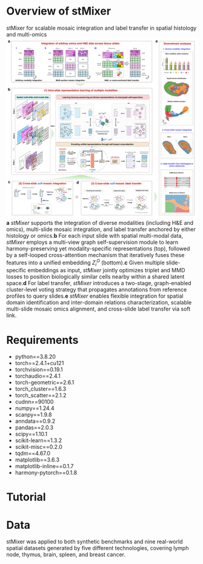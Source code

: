 # Overview of stMixer
stMixer for scalable mosaic integration and label transfer in spatial histology and multi-omics
![](https://github.com/YQX-code/stMixer/blob/main/stMixer/fig1.png)
**a** *stMixer* supports the integration of diverse modalities (including H&E and omics), multi-slide mosaic integration, and label transfer anchored by either histology or omics.**b** For each input slide with spatial multi-modal data, *stMixer* employs a multi-view graph self-supervision module to learn harmony-preserving yet modality-specific representations (top), followed by a self-looped cross-attention mechanism that iteratively fuses these features into a unified embedding $Z_i^{O}$ (bottom).**c** Given multiple slide-specific embeddings as input, *stMixer* jointly optimizes triplet and MMD losses to position biologically similar cells nearby within a shared latent space.**d** For label transfer, *stMixer* introduces a two-stage, graph-enabled cluster-level voting strategy that propagates annotations from reference profiles to query slides.**e** *stMixer* enables flexible integration for spatial domain identification and inter-domain relations characterization, scalable multi-slide mosaic omics alignment, and cross-slide label transfer via soft link.
# Requirements
- python==3.8.20
- torch==2.4.1+cu121
- torchvision==0.19.1
- torchaudio==2.4.1
- torch-geometric==2.6.1
- torch_cluster==1.6.3
- torch_scatter==2.1.2
- cudnn==90100
- numpy==1.24.4
- scanpy==1.9.8
- anndata==0.9.2
- pandas==2.0.3
- scipy==1.10.1
- scikit-learn==1.3.2
- scikit-misc==0.2.0
- tqdm==4.67.0
- matplotlib==3.6.3
- matplotlib-inline==0.1.7
- harmony-pytorch==0.1.8
# Tutorial


# Data
stMixer was applied to both synthetic benchmarks and nine real-world spatial datasets generated by five different technologies, covering lymph node, thymus, brain, spleen, and breast cancer.

